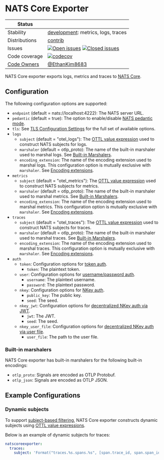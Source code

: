 # NATS Core Exporter

<!-- status autogenerated section -->
| Status        |           |
| ------------- |-----------|
| Stability     | [development]: metrics, logs, traces   |
| Distributions | [contrib] |
| Issues        | [![Open issues](https://img.shields.io/github/issues-search/open-telemetry/opentelemetry-collector-contrib?query=is%3Aissue%20is%3Aopen%20label%3Aexporter%2Fnatscore%20&label=open&color=orange&logo=opentelemetry)](https://github.com/open-telemetry/opentelemetry-collector-contrib/issues?q=is%3Aopen+is%3Aissue+label%3Aexporter%2Fnatscore) [![Closed issues](https://img.shields.io/github/issues-search/open-telemetry/opentelemetry-collector-contrib?query=is%3Aissue%20is%3Aclosed%20label%3Aexporter%2Fnatscore%20&label=closed&color=blue&logo=opentelemetry)](https://github.com/open-telemetry/opentelemetry-collector-contrib/issues?q=is%3Aclosed+is%3Aissue+label%3Aexporter%2Fnatscore) |
| Code coverage | [![codecov](https://codecov.io/github/open-telemetry/opentelemetry-collector-contrib/graph/main/badge.svg?component=exporter_natscore)](https://app.codecov.io/gh/open-telemetry/opentelemetry-collector-contrib/tree/main/?components%5B0%5D=exporter_natscore&displayType=list) |
| [Code Owners](https://github.com/open-telemetry/opentelemetry-collector-contrib/blob/main/CONTRIBUTING.md#becoming-a-code-owner)    | [@EthanKim8683](https://www.github.com/EthanKim8683) |

[development]: https://github.com/open-telemetry/opentelemetry-collector/blob/main/docs/component-stability.md#development
[contrib]: https://github.com/open-telemetry/opentelemetry-collector-releases/tree/main/distributions/otelcol-contrib
<!-- end autogenerated section -->

NATS Core exporter exports logs, metrics and traces to [NATS Core](https://docs.nats.io/).

## Configuration

The following configuration options are supported:

- `endpoint` (default = nats://localhost:4222): The NATS server URL.
- `pedantic` (default = true): The option to enable/disable [NATS pedantic mode](https://docs.nats.io/nats-concepts/subjects#pedantic-mode).
- `tls`: See [TLS Configuration Settings](https://github.com/open-telemetry/opentelemetry-collector/blob/main/config/configtls/README.md) for the full set of available options.
- `logs`
  - `subject` (default = "otel_logs"): The [OTTL value expression](https://pkg.go.dev/text/template) used to construct NATS subjects for logs.
  - `marshaler` (default = otlp_proto): The name of the built-in marshaler used to marshal logs. See [Built-in Marshalers](#built-in-marshalers).
  - `encoding_extension`: The name of the encoding extension used to marshal logs. This configuration option is mutually exclusive with `marshaler`. See [Encoding extensions](https://github.com/open-telemetry/opentelemetry-collector-contrib/blob/main/extension/encoding/README.md).
- `metrics`
  - `subject` (default = "otel_metrics"): The [OTTL value expression](https://pkg.go.dev/text/template) used to construct NATS subjects for metrics.
  - `marshaler` (default = otlp_proto): The name of the built-in marshaler used to marshal metrics. See [Built-in Marshalers](#built-in-marshalers).
  - `encoding_extension`: The name of the encoding extension used to marshal metrics. This configuration option is mutually exclusive with `marshaler`. See [Encoding extensions](https://github.com/open-telemetry/opentelemetry-collector-contrib/blob/main/extension/encoding/README.md).
- `traces`
  - `subject` (default = "otel_traces"): The [OTTL value expression](https://pkg.go.dev/text/template) used to construct NATS subjects for traces.
  - `marshaler` (default = otlp_proto): The name of the built-in marshaler used to marshal traces. See [Built-in Marshalers](#built-in-marshalers).
  - `encoding_extension`: The name of the encoding extension used to marshal traces. This configuration option is mutually exclusive with `marshaler`. See [Encoding extensions](https://github.com/open-telemetry/opentelemetry-collector-contrib/blob/main/extension/encoding/README.md).
- `auth`
  - `token`: Configuration options for [token auth](https://docs.nats.io/running-a-nats-service/configuration/securing_nats/auth_intro/tokens).
    - `token`: The plaintext token.
  - `user`: Configuration options for [username/password auth](https://docs.nats.io/running-a-nats-service/configuration/securing_nats/auth_intro/username_password).
    - `username`: The plaintext username.
    - `password`: The plaintext password.
  - `nkey`: Configuration options for [NKey auth](https://docs.nats.io/running-a-nats-service/configuration/securing_nats/auth_intro/nkey_auth).
    - `public_key`: The public key.
    - `seed`: The seed.
  - `nkey_jwt`: Configuration options for [decentralized NKey auth via JWT](https://docs.nats.io/running-a-nats-service/configuration/securing_nats/auth_intro/jwt).
    - `jwt`: The JWT.
    - `seed`: The seed.
  - `nkey_user_file`: Configuration options for [decentralized NKey auth via user file](https://docs.nats.io/using-nats/developer/connecting/creds).
    - `user_file`: The path to the user file.

### Built-in marshalers

NATS Core exporter has built-in marshalers for the following built-in encodings:

- `otlp_proto`: Signals are encoded as OTLP Protobuf.
- `otlp_json`: Signals are encoded as OTLP JSON.

## Example Configurations

### Dynamic subjects

To support [subject-based filtering](https://docs.nats.io/nats-concepts/subjects#subject-based-filtering-and-security), NATS Core exporter constructs dynamic subjects using [OTTL value expressions](https://pkg.go.dev/text/template).

Below is an example of dynamic subjects for traces:

```yaml
natscoreexporter:
  traces:
    subject: 'Format("traces.%s.spans.%s", [span.trace_id, span.span_id])'
```
